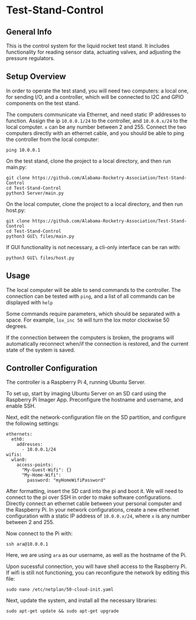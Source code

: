 # Test-Stand-Control

## General Info
This is the control system for the liquid rocket test stand. It includes functionality for reading sensor data, actuating valves, and adjusting the pressure regulators.

## Setup Overview
In order to operate the test stand, you will need two computers: a local one, for sending I/O, and a controller, which will be connected to I2C and GPIO components on the test stand.

The computers communicate via Ethernet, and need static IP addresses to function. Assign the ip `10.0.0.1/24` to the controller, and `10.0.0.x/24` to the local computer. `x` can be any number between 2 and 255. Connect the two computers directly with an ethernet cable, and you should be able to ping the controller from the local computer:

```
ping 10.0.0.1
```

On the test stand, clone the project to a local directory, and then run main.py:
```
git clone https://github.com/Alabama-Rocketry-Association/Test-Stand-Control
cd Test-Stand-Control
python3 Server/main.py
```
On the local computer, clone the project to a local directory, and then run host.py:
```
git clone https://github.com/Alabama-Rocketry-Association/Test-Stand-Control
cd Test-Stand-Control
python3 GUI\ files/main.py
```

If GUI functionality is not necessary, a cli-only interface can be ran with:
```
python3 GUI\ files/host.py
```

## Usage
The local computer will be able to send commands to the controller. The connection can be tested with `ping`, and a list of all commands can be displayed with `help`

Some commands require parameters, which should be separated with a space. For example, `lox_inc 50` will turn the lox motor clockwise 50 degrees.

If the connection between the computers is broken, the programs will automatically reconnect when/if the connection is restored, and the current state of the system is saved.

## Controller Configuration
The controller is a Raspberry Pi 4, running Ubuntu Server.

To set up, start by imaging Ubuntu Server on an SD card using the Raspberry Pi Imager App. Preconfigure the hostname and username, and enable SSH.

Next, edit the network-configuration file on the SD partition, and configure the following settings:
```
ethernets:
  eth0:
    addresses:
      - 10.0.0.1/24
wifis:
  wlan0:
    access-points:
      "My-Guest-Wifi": {}
      "My-Home-Wifi":
        password: "myHomeWifiPassword"
```

After formatting, insert the SD card into the pi and boot it. We will need to connect to the pi over SSH in order to make software configurations. Directly connect an ethernet cable between your personal computer and the Raspberry Pi. In your network configurations, create a new ethernet configuration with a static IP address of `10.0.0.x/24`, where `x` is any number between 2 and 255.

Now connect to the Pi with:
```
ssh ara@10.0.0.1
```

Here, we are using `ara` as our username, as well as the hostname of the Pi.

Upon sucessful connection, you will have shell access to the Raspberry Pi. If wifi is still not functioning, you can reconfigure the network by editing this file:
```
sudo nano /etc/netplan/50-cloud-init.yaml
```

Next, update the system, and install all the necessary libraries:
```
sudo apt-get update && sudo apt-get upgrade
```
